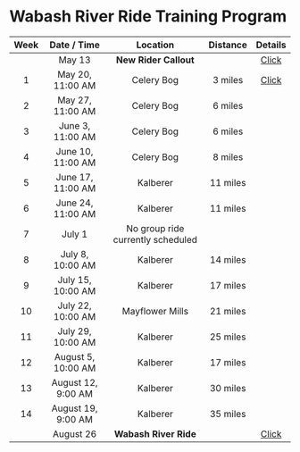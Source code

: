 # Wabash River Ride Training Program

| Week | Date / Time | Location | Distance | Details |
|:----:|:-----------:|:--------:|:--------:|:--------:|
|| May 13| **New Rider Callout** | | [Click](http://wrcc-in.org/wp/?page_id=2649) |
|1| May 20, 11:00 AM | Celery Bog | 3 miles |  [Click](RideDetails/wrrtp_week1.md) |
|2| May 27, 11:00 AM | Celery Bog | 6 miles |  |
|3| June 3, 11:00 AM | Celery Bog | 6 miles |  |
|4| June 10, 11:00 AM | Celery Bog | 8 miles |  |
|5| June 17, 11:00 AM | Kalberer | 11 miles |  |
|6| June 24, 11:00 AM | Kalberer | 11 miles |  |
|7| July 1 | No group ride currently scheduled |
|8| July 8, 10:00 AM | Kalberer | 14 miles |  |
|9| July 15, 10:00 AM | Kalberer | 17 miles |  |
|10| July 22, 10:00 AM | Mayflower Mills | 21 miles |  |
|11| July 29, 10:00 AM | Kalberer | 25 miles |  |
|12| August 5, 10:00 AM | Kalberer | 17 miles |  |
|13| August 12, 9:00 AM | Kalberer | 30 miles |  |
|14| August 19, 9:00 AM | Kalberer | 35 miles |  |
|| August 26 | **Wabash River Ride** | | [Click](http://wrcc-in.org/wp/?page_id=929) |
